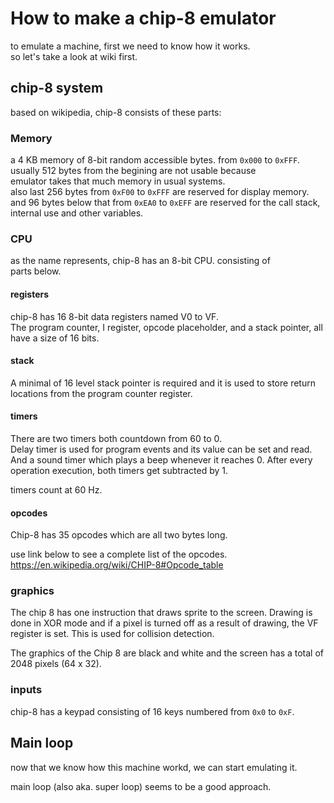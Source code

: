# How to make a chip-8 emulator

to emulate a machine, first we need to know how it works.  
so let's take a look at wiki first.

## chip-8 system

based on wikipedia, chip-8 consists of these parts:

### Memory

a 4 KB memory of 8-bit random accessible bytes. from `0x000` to `0xFFF`.  
usually 512 bytes from the begining are not usable because  
emulator takes that much memory in usual systems.  
also last 256 bytes from `0xF00` to `0xFFF` are reserved for display memory.  
and 96 bytes below that from `0xEA0` to `0xEFF` are reserved for
the call stack,  
internal use and other variables.

### CPU

as the name represents, chip-8 has an 8-bit CPU.
consisting of  
parts below.

#### registers

chip-8 has 16 8-bit data registers named V0 to VF.  
The program counter, I register, opcode placeholder, and a stack pointer, all have a size of 16 bits.  

#### stack

A minimal of 16 level stack pointer is required and it is used to store return locations from the program counter register.

#### timers

There are two timers both countdown from 60 to 0.  
Delay timer is used for program events and its value can be set and read. And a sound timer which plays a beep whenever it reaches 0. After every operation execution, both timers get subtracted by 1.

timers count at 60 Hz.

#### opcodes

Chip-8 has 35 opcodes which are all two bytes long.

use link below to see a complete list of the opcodes.  
<https://en.wikipedia.org/wiki/CHIP-8#Opcode_table>

### graphics

The chip 8 has one instruction that draws sprite to the screen. Drawing is done in XOR mode and if a pixel is turned off as a result of drawing, the VF register is set. This is used for collision detection.

The graphics of the Chip 8 are black and white and the screen has a total of 2048 pixels (64 x 32).

### inputs

chip-8 has a keypad consisting of 16 keys numbered from `0x0`
to `0xF`.

## Main loop

now that we know how this machine workd, we can start emulating it.

main loop (also aka. super loop) seems to be a good approach.
